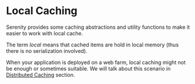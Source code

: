 # Local Caching

Serenity provides some caching abstractions and utility functions to make it easier to work with local cache.

The term *local* means that cached items are hold in local memory (thus there is no serialization involved).

When your application is deployed on a web farm, local caching might not be enough or sometimes suitable. We will talk about this scenario in [Distributed Caching](distributed_caching.md) section.

